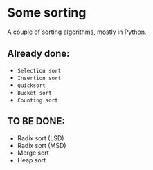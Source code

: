 # Some sorting

A couple of sorting algorithms, mostly in Python.

## Already done:
- `Selection sort`
- `Insertion sort`
- `Quicksort`
- `Bucket sort`
- `Counting sort`

## TO BE DONE:
- Radix sort (LSD)
- Radix sort (MSD)
- Merge sort
- Heap sort
